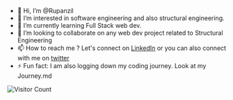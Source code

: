 - 👋 Hi, I’m @Rupanzil
- 👀 I’m interested in software engineering and also structural engineering.
- 🌱 I’m currently learning Full Stack web dev.
- 💞️ I’m looking to collaborate on any web dev project related to Structural Engineering
- 📫 How to reach me ? Let's connect on [LinkedIn](https://www.linkedin.com/in/rupanzil-mamun-prince/) or you can also connect with me on [twitter](https://twitter.com/structuralCoder)
- ⚡ Fun fact: I am also logging down my coding journey. Look at my Journey.md

![Visitor Count](https://profile-counter.glitch.me/Rupanzil/count.svg)
<!---
Rupanzil/Rupanzil is a ✨ special ✨ repository because its `README.md` (this file) appears on your GitHub profile.
You can click the Preview link to take a look at your changes.
--->
